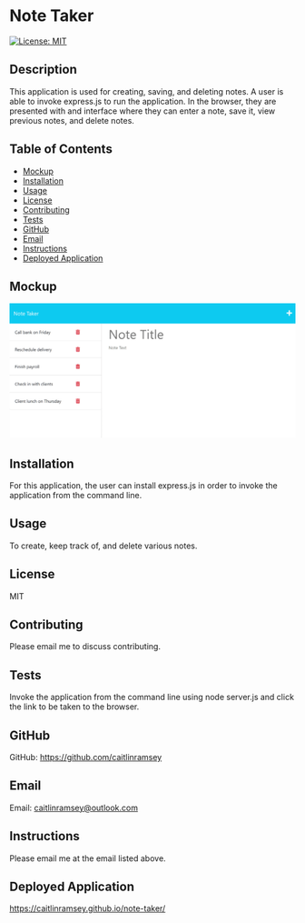# Note Taker

[![License: MIT](https://img.shields.io/badge/License-MIT-yellow.svg)](https://opensource.org/licenses/MIT)

## Description
This application is used for creating, saving, and deleting notes. A user is able to invoke express.js to run the application. In the browser, they are presented with and interface where they can enter a note, save it, view previous notes, and delete notes. 

## Table of Contents
- [Mockup](#mockup)
- [Installation](#installation)
- [Usage](#usage)
- [License](#license)
- [Contributing](#contributing)
- [Tests](#tests)
- [GitHub](#github)
- [Email](#email)
- [Instructions](#instructions)
- [Deployed Application](#deployed)

## Mockup
![An image of the note taker app.](./Assets/11-express-homework-demo-01.png)

## Installation
For this application, the user can install express.js in order to invoke the application from the command line.

## Usage
To create, keep track of, and delete various notes.

## License
MIT

## Contributing
Please email me to discuss contributing.

## Tests
Invoke the application from the command line using node server.js and click the link to be taken to the browser.

## GitHub
GitHub: https://github.com/caitlinramsey

## Email
Email: caitlinramsey@outlook.com

## Instructions 
Please email me at the email listed above.

## Deployed Application
https://caitlinramsey.github.io/note-taker/
